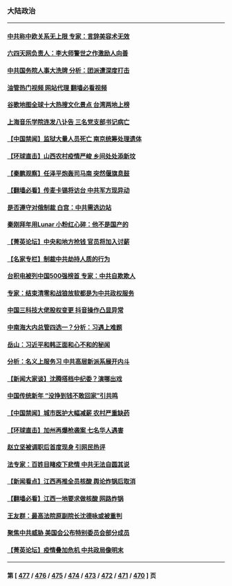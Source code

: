 ### 大陆政治
---
#### [中共称中欧关系无上限 专家：言辞美容术无效](../../pages/ncid277/n13916236.md?01270845) 
#### [六四天网负责人：李大师警世之作激励人向善](../../pages/ncid277/n13915946.md?01270845) 
#### [中共国务院人事大洗牌 分析：团派遭深度打击](../../pages/ncid277/n13915917.md?01270845) 
#### [油管热门视频 网站代理 翻墙必看视频](http://138.2.39.72:81/youtube.html?epic-marker?01270845)
#### [谷歌地图全球十大热搜文化景点 台湾两地上榜](../../pages/ncid277/n13915914.md?01270845) 
#### [上海音乐学院连发八讣告 三名党支部书记病亡](../../pages/ncid277/n13915906.md?01270845) 
#### [【中国禁闻】监狱大量人员死亡 南京统筹处理遗体](../../pages/ncid277/n13915572.md?01270845) 
#### [【环球直击】山西农村疫情严峻 乡间处处添新坟](../../pages/ncid277/n13915522.md?01270845) 
#### [【秦鹏观察】任泽平炮轰司马南 突然偃旗息鼓](../../pages/ncid277/n13915618.md?01270845) 
#### [【翻墙必看】传麦卡锡将访台 中共军方现异动](../../pages/ncid277/n13915714.md?01270845) 
#### [是否遵守对俄制裁 白宫：中共需选边站](../../pages/ncid277/n13915584.md?01270845) 
#### [秦刚拜年用Lunar 小粉红心碎：他不是国产的](../../pages/ncid277/n13915341.md?01270845) 
#### [【菁英论坛】中央和地方抢钱 官员将加入讨薪](../../pages/ncid277/n13915576.md?01270845) 
#### [【名家专栏】制裁中共劫持人质的行为](../../pages/ncid277/n13914708.md?01270845) 
#### [台积电被列中国500强榜首 专家：中共自欺欺人](../../pages/ncid277/n13915338.md?01270845) 
#### [专家：结束清零和战狼放软都是为中共政权服务](../../pages/ncid277/n13915521.md?01270845) 
#### [中国三科技大佬股权变更 抖音操作凸显异常](../../pages/ncid277/n13915452.md?01270845) 
#### [中南海大内总管四选一？分析：习遇上难题](../../pages/ncid277/n13915274.md?01270845) 
#### [岳山：习近平和韩正面和心不和的秘闻](../../pages/ncid277/n13915345.md?01270845) 
#### [分析：名义上服务习 中共高层新派系展开内斗](../../pages/ncid277/n13914955.md?01270845) 
#### [【新闻大家谈】沈腾搭档中纪委？演哪出戏](../../pages/ncid277/n13915336.md?01270845) 
#### [中国传统新年 “没挣到钱不敢回家”引共鸣](../../pages/ncid277/n13915258.md?01270845) 
#### [【中国禁闻】城市医护大幅减薪 农村严重缺药](../../pages/ncid277/n13914850.md?01270845) 
#### [【环球直击】加州再爆枪袭案 七名华人遇害](../../pages/ncid277/n13914369.md?01270845) 
#### [赵立坚被调职后首度现身 引网民热评](../../pages/ncid277/n13915045.md?01270845) 
#### [法专家：百姓目睹疫下悲情 中共无法自圆其说](../../pages/ncid277/n13915127.md?01270845) 
#### [【新闻看点】江西再推全员核酸 舆论炸锅后取消](../../pages/ncid277/n13914897.md?01270845) 
#### [【翻墙必看】江西一地要求做核酸 网路炸锅](../../pages/ncid277/n13914977.md?01270845) 
#### [王友群：最高法院原副院长沈德咏或被重判](../../pages/ncid277/n13914881.md?01270845) 
#### [聚焦中共威胁 美国会公布特别委员会部分成员](../../pages/ncid277/n13914942.md?01270845) 
#### [【菁英论坛】疫情叠加危机 中共政局像明末](../../pages/ncid277/n13914887.md?01270845) 

---
#### 第 [ [477](./477.md?01270845) / [476](./476.md?01270845) / [475](./475.md?01270845) / [474](./474.md?01270845) / [473](./473.md?01270845) / [472](./472.md?01270845) / [471](./471.md?01270845) / [470](./470.md?01270845) ] 页
